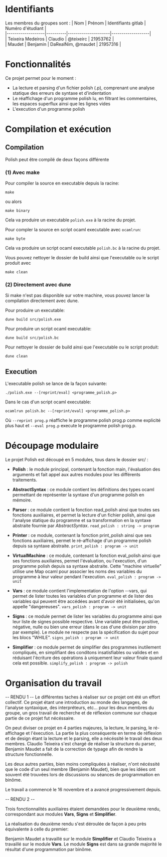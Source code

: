 # Identifiants
Les membres du groupes sont :
| Nom               | Prénom   | Identifiants gitlab | Numéro d'étudiant |<br>
|-------------------|----------|---------------------|-------------------|<br>
| Teixeira Medeiros | Claudio  | @teixeirc           | 21953762          |<br>
| Maudet            | Benjamin | DaRealNim, @maudet  | 21957316          |

# Fonctionnalités
Ce projet permet pour le moment :
- La lecture et parsing d'un fichier polish (.p), comprenant une analyse
statique des erreurs de syntaxe et d'indentation
- Le réaffichage d'un programme polish lu, en filtrant les commentaires, les
espaces superflux ainsi que les lignes vides
- L'execution d'un programme polish

# Compilation et exécution
## Compilation
Polish peut être compilé de deux façons différente

### (1) Avec make
Pour compiler la source en executable depuis la racine:
```
make
```
ou alors
```
make binary
```
Cela va produire un executable `polish.exe` à la racine du projet.

Pour compler la source en script ocaml executable avec `ocamlrun`:
```
make byte
```
Cela va produire un script ocaml executable `polish.bc` à la racine du projet.

Vous pouvez nettoyer le dossier de build ainsi que l'executable ou le script
produit avec
```
make clean
```

### (2) Directement avec dune
Si make n'est pas disponible sur votre machine, vous pouvez lancer la compilation
directement avec dune.

Pour produire un executable:
```
dune build src/polish.exe
```

Pour produire un script ocaml executable:
```
dune build src/polish.bc
```

Pour nettoyer le dossier de build ainsi que l'executable ou le script produit:
```
dune clean
```

## Execution
L'executable polish se lance de la façon suivante:
```
./polish.exe --[reprint/eval] <programme_polish.p>
```
Dans le cas d'un script ocaml executable:
```
ocamlrun polish.bc --[reprint/eval] <programme_polish.p>
```
Où `--reprint prog.p` réaffiche le programme polish prog.p comme explicité
plus haut et `--eval prog.p` execute le programme polish prog.p.

# Découpage modulaire
Le projet Polish est découpé en 5 modules, tous dans le dossier src/ :
- **Polish** : le module principal, contenant la fonction main, l'évaluation des
arguments et fait appel aux autres modules pour les différents traitements.

- **AbstractSyntax** : ce module contient les définitions des types ocaml
permettant de représenter la syntaxe d'un programme polish en mémoire.

- **Parser** : ce module contient la fonction read_polish ainsi que toutes ses
fonctions auxiliaires, et permet la lecture d'un fichier polish, ainsi que
l'analyse statique du programme et sa transformation en la syntaxe abstraite
fournie par *AbstractSyntax*.
`read_polish : string -> program`

- **Printer** : ce module, contenant la fonction print_polish ainsi que ses
fonctions auxiliaires, permet le ré-affichage d'un programme polish depuis sa
syntaxe abstraite.
`print_polish : program -> unit`

- **VirtualMachine** : ce module, contenant la fonction eval_polish ainsi que
ses fonctions auxiliaires, permet l'évaluation, ou l'execution, d'un programme
polish depuis sa syntaxe abstraite. Cette "machine virtuelle" utilise une Map
ocaml pour associer les noms des variables du programme à leur valeur pendant
l'execution.
`eval_polish : program -> unit`

- **Vars** : ce module contient l'implementation de l'option --vars, 
qui permet de lister toutes les variables d'un programme et de lister des 
variables qui peuvent être accédées avant d'avoir été initialisées, 
qu'on appelle "dangereuses".
`vars_polish : program -> unit`

- **Signs** : ce module permet de lister les variables du programme ainsi que 
leur liste de signes possible respective. Une variable peut être positive, 
négative, nulle ou bien une erreur (dans le cas d'une division par zéro 
par exemple). Le module ne respecte pas la spécification du sujet 
pour les blocs "WHILE".
`signs_polish : program -> unit`

- **Simplifier** : ce module permet de simplifier des programmes inutilement 
compliqués, en simplifiant des conditons insatisfiables ou valides et en 
réduisant l'écriture des opérations à uniquement leur valeur 
finale quand cela est possible.
`simplify_polish : program -> polish`

# Organisation du travail
-- RENDU 1 --
Le différentes taches à réaliser sur ce projet ont été un effort collectif. Ce
projet étant une introduction au monde des langages, de l'analyse syntaxique,
des interpréteurs, etc... pour les deux membres du groupe, un gros travail de
recherche et de réflexion commune sur chaque partie de ce projet fut nécéssaire.

On peut diviser ce projet en 4 parties majeures, la lecture, le parsing,
le ré-affichage et l'éxecution. La partie la plus conséquente en terme de
réflexion et de design étant la lecture et le parsing, elle a nécéssité le
travail des deux membres. Claudio Teixeira s'est chargé de réaliser la structure
du parser, Benjamin Maudet a fait de la correction de typage afin de rendre la
structure fonctionnelle.

Les deux autres parties, bien moins compliquées à réaliser, n'ont nécéssité que
le code d'un seul membre (Benjamin Maudet), bien que les idées ont souvent été
trouvées lors de discussions ou séances de programmation en binôme.

Le travail a commencé le 16 novembre et a avancé progressivement depuis.

-- RENDU 2 --

Trois fonctionnalités auxiliaires étaient demandées pour le deuxième rendu, 
correspondant aux modules **Vars**, **Signs** et **Simplifier**.

La réalisation du deuxième rendu s'est déroulée de façon à peu près équivalente 
à celle du premier:

Benjamin Maudet a travaillé sur le module **Simplifier** et Claudio Teixeira 
a travaillé sur le module **Vars**. Le module **Signs** est dans sa grande 
majorité le résultat d'une programmation par binôme.
